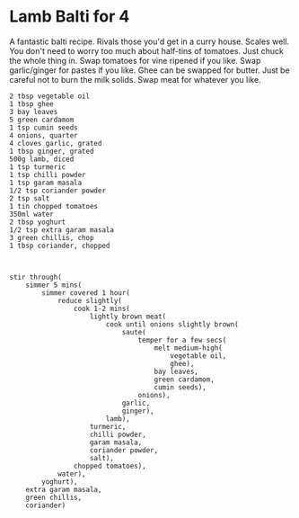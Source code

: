 Lamb Balti for 4
================

A fantastic balti recipe. Rivals those you'd get in a curry house. Scales well. You don't need to worry too much about half-tins of tomatoes. Just chuck the whole thing in. Swap tomatoes for vine ripened if you like. Swap garlic/ginger for pastes if you like. Ghee can be swapped for butter. Just be careful not to burn the milk solids. Swap meat for whatever you like. 

    2 tbsp vegetable oil
    1 tbsp ghee
    3 bay leaves
    5 green cardamom
    1 tsp cumin seeds
    4 onions, quarter
    4 cloves garlic, grated
    1 tbsp ginger, grated
    500g lamb, diced
    1 tsp turmeric
    1 tsp chilli powder
    1 tsp garam masala 
    1/2 tsp coriander powder
    2 tsp salt
    1 tin chopped tomatoes
    350ml water
    2 tbsp yoghurt
    1/2 tsp extra garam masala
    3 green chillis, chop
    1 tbsp coriander, chopped



    stir through(
        simmer 5 mins(
            simmer covered 1 hour(
                reduce slightly(
                    cook 1-2 mins(
                        lightly brown meat(
                            cook until onions slightly brown(
                                saute(
                                    temper for a few secs(
                                        melt medium-high(
                                            vegetable oil,
                                            ghee),
                                        bay leaves,
                                        green cardamom,
                                        cumin seeds),
                                    onions),
                                garlic,
                                ginger),
                            lamb),
                        turmeric,
                        chilli powder,
                        garam masala,
                        coriander powder,
                        salt),
                    chopped tomatoes),
                water),
            yoghurt),
        extra garam masala,
        green chillis,
        coriander)

